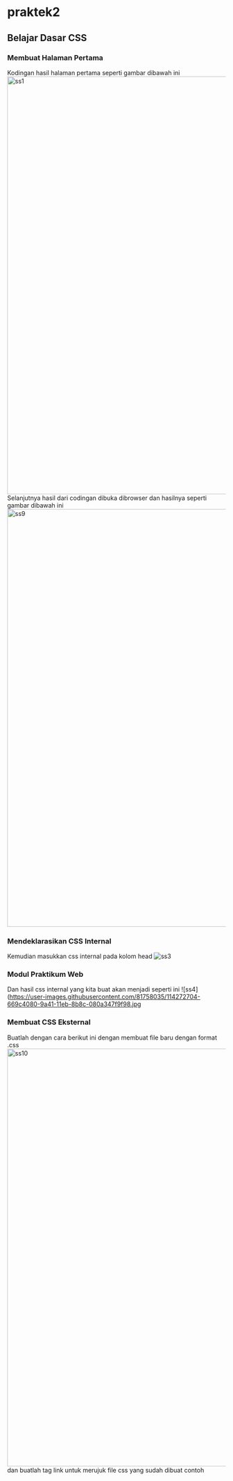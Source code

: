 # praktek2
## Belajar Dasar CSS
### Membuat Halaman Pertama
Kodingan hasil halaman pertama seperti gambar dibawah ini <img width="960" alt="ss1" src="https://user-images.githubusercontent.com/81758035/114271772-56826200-9a3d-11eb-9e06-57c43c1a47a2.png">
Selanjutnya hasil dari codingan dibuka dibrowser dan hasilnya seperti gambar dibawah ini <img width="960" alt="ss9" src="https://user-images.githubusercontent.com/81758035/114272452-6cdded00-9a40-11eb-8372-4906e3643493.png">
### Mendeklarasikan CSS Internal
Kemudian masukkan css internal pada kolom head ![ss3](https://user-images.githubusercontent.com/81758035/114272188-4e2b2680-9a3f-11eb-9334-40e95485f19f.jpg)
### Modul Praktikum Web
Dan hasil css internal yang kita buat akan menjadi seperti ini ![ss4](https://user-images.githubusercontent.com/81758035/114272704-669c4080-9a41-11eb-8b8c-080a347f9f98.jpg
### Membuat CSS Eksternal
Buatlah dengan cara berikut ini dengan membuat file baru dengan format .css <img width="960" alt="ss10" src="https://user-images.githubusercontent.com/81758035/114272858-ffcb5700-9a41-11eb-9263-ed4f533bfb42.png">
dan buatlah tag link untuk merujuk file css yang sudah dibuat contoh
